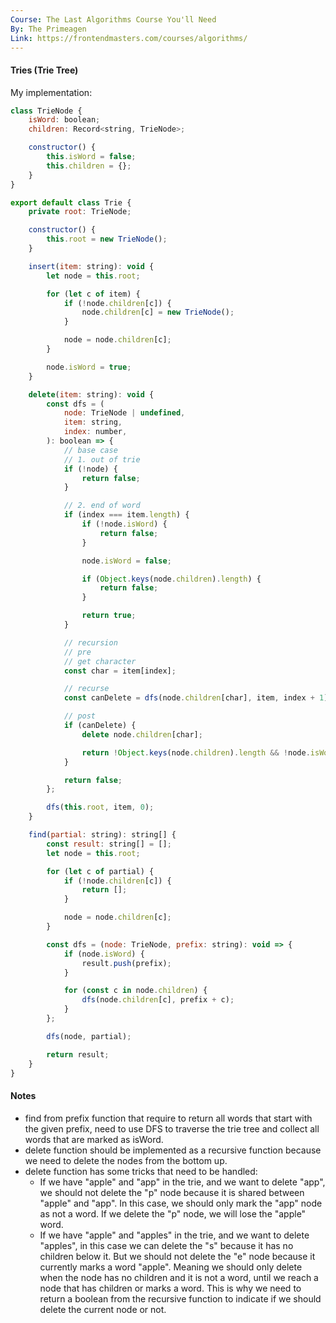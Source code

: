 ```yaml
---
Course: The Last Algorithms Course You'll Need
By: The Primeagen
Link: https://frontendmasters.com/courses/algorithms/
---
```


#### Tries (Trie Tree)

My implementation:

```js
class TrieNode {
    isWord: boolean;
    children: Record<string, TrieNode>;

    constructor() {
        this.isWord = false;
        this.children = {};
    }
}

export default class Trie {
    private root: TrieNode;

    constructor() {
        this.root = new TrieNode();
    }

    insert(item: string): void {
        let node = this.root;

        for (let c of item) {
            if (!node.children[c]) {
                node.children[c] = new TrieNode();
            }

            node = node.children[c];
        }

        node.isWord = true;
    }

    delete(item: string): void {
        const dfs = (
            node: TrieNode | undefined,
            item: string,
            index: number,
        ): boolean => {
            // base case
            // 1. out of trie
            if (!node) {
                return false;
            }

            // 2. end of word
            if (index === item.length) {
                if (!node.isWord) {
                    return false;
                }

                node.isWord = false;

                if (Object.keys(node.children).length) {
                    return false;
                }

                return true;
            }

            // recursion
            // pre
            // get character
            const char = item[index];

            // recurse
            const canDelete = dfs(node.children[char], item, index + 1);

            // post
            if (canDelete) {
                delete node.children[char];

                return !Object.keys(node.children).length && !node.isWord;
            }

            return false;
        };

        dfs(this.root, item, 0);
    }

    find(partial: string): string[] {
        const result: string[] = [];
        let node = this.root;

        for (let c of partial) {
            if (!node.children[c]) {
                return [];
            }

            node = node.children[c];
        }

        const dfs = (node: TrieNode, prefix: string): void => {
            if (node.isWord) {
                result.push(prefix);
            }

            for (const c in node.children) {
                dfs(node.children[c], prefix + c);
            }
        };

        dfs(node, partial);

        return result;
    }
}
```

#### Notes

- find from prefix function that require to return all words that start with the given prefix, need to use DFS to traverse the trie tree and collect all words that are marked as isWord.
- delete function should be implemented as a recursive function because we need to delete the nodes from the bottom up.
- delete function has some tricks that need to be handled:
  - If we have "apple" and "app" in the trie, and we want to delete "app", we should not delete the "p" node because it is shared between "apple" and "app". In this case, we should only mark the "app" node as not a word. If we delete the "p" node, we will lose the "apple" word.
  - If we have "apple" and "apples" in the trie, and we want to delete "apples", in this case we can delete the "s" because it has no children below it. But we should not delete the "e" node because it currently marks a word "apple". Meaning we should only delete when the node has no children and it is not a word, until we reach a node that has children or marks a word. This is why we need to return a boolean from the recursive function to indicate if we should delete the current node or not.
